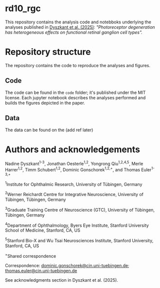 # rd10_rgc

This repository contains the analysis code and notebboks underlying the analyses published in [Dyszkant et al. (2025)](https://www.biorxiv.org/content/10.1101/2024.09.06.610955v1.abstract): *"Photoreceptor degeneration has heterogeneous effects on functional retinal ganglion cell types".*

# Repository structure
The repository contains the code to reproduce the analyses and figures.

## Code

The code can be found in the `code` folder; it's published under the MIT license. 
Each jupyter notebook describes the analyses performed and builds the figures depicted in the paper.


## Data

The data can be found on the (add ref later)

# Authors and acknowledgements
Nadine Dyszkant<sup>1-3</sup>, Jonathan Oesterle<sup>1,2</sup>, Yongrong Qiu<sup>1,2,4,5</sup>, Merle Harrer<sup>1,2</sup>, Timm Schubert<sup>1,2</sup>, Dominic Gonschorek<sup>1,2,+</sup>, and Thomas Euler<sup>1-3,+</sup>

<sup>1</sup>Institute for Ophthalmic Research, University of Tübingen, Germany

<sup>2</sup>Werner Reichardt Centre for Integrative Neuroscience, University of Tübingen, Tübingen, Germany

<sup>3</sup>Graduate Training Centre of Neuroscience (GTC), University of Tübingen, Tübingen, Germany

<sup>4</sup>Department of Ophthalmology, Byers Eye Institute, Stanford University School of Medicine, Stanford, CA, US

<sup>5</sup>Stanford Bio-X and Wu Tsai Neurosciences Institute, Stanford University, Stanford, CA, US

<sup>+</sup>Shared correspondence

Correspondence:
dominic.gonschorek@cin.uni-tuebingen.de;
thomas.euler@cin.uni-tuebingen.de

See acknowledgments section in Dyszkant et al. (2025).
